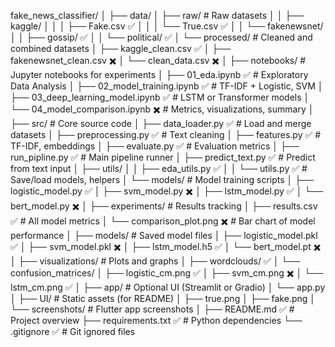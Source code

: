 fake_news_classifier/
│
├── data/
│   ├── raw/                        # Raw datasets
│   │   ├── kaggle/
│   │   │   ├── Fake.csv ✅
│   │   │   └── True.csv ✅
│   │   └── fakenewsnet/
│   │       ├── gossip/ ✅
│   │       └── political/ ✅
│   └── processed/                 # Cleaned and combined datasets
│       ├── kaggle_clean.csv ✅
│       ├── fakenewsnet_clean.csv ✖️
│       └── clean_data.csv ✖️
│
├── notebooks/                     # Jupyter notebooks for experiments
│   ├── 01_eda.ipynb ✅             # Exploratory Data Analysis
│   ├── 02_model_training.ipynb ✅  # TF-IDF + Logistic, SVM
│   ├── 03_deep_learning_model.ipynb ✅  # LSTM or Transformer models
│   └── 04_model_comparison.ipynb ✖️     # Metrics, visualizations, summary
│
├── src/                           # Core source code
│   ├── data_loader.py ✅           # Load and merge datasets
│   ├── preprocessing.py ✅         # Text cleaning
│   ├── features.py ✅              # TF-IDF, embeddings
│   ├── evaluate.py ✅              # Evaluation metrics
│   ├── run_pipline.py ✅           # Main pipeline runner
│   ├── predict_text.py ✅          # Predict from text input
│   ├── utils/
│   │   ├── eda_utils.py ✅
│   │   └── utils.py ✅             # Save/load models, helpers
│   └── models/                  # Model training scripts
│       ├── logistic_model.py ✅
│       ├── svm_model.py ✖️
│       ├── lstm_model.py ✅
│       └── bert_model.py ✖️
│
├── experiments/                   # Results tracking
│   ├── results.csv ✅              # All model metrics
│   └── comparison_plot.png ✖️     # Bar chart of model performance
│
├── models/                        # Saved model files
│   ├── logistic_model.pkl ✅
│   ├── svm_model.pkl ✖️
│   ├── lstm_model.h5 ✅
│   └── bert_model.pt ✖️
│
├── visualizations/                # Plots and graphs
│   ├── wordclouds/ ✅
│   └── confusion_matrices/
│       ├── logistic_cm.png ✅
│       ├── svm_cm.png ✖️
│       └── lstm_cm.png ✅
│
├── app/                           # Optional UI (Streamlit or Gradio)
│   └── app.py
│
├── UI/                            # Static assets (for README)
│   ├── true.png
│   ├── fake.png
│   └── screenshots/               # Flutter app screenshots
│
├── README.md ✅                   # Project overview
├── requirements.txt ✅            # Python dependencies
└── .gitignore ✅                  # Git ignored files
